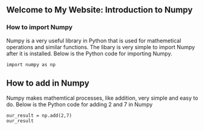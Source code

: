 ## Welcome to My Website: Introduction to Numpy


### How to import Numpy

Numpy is a very useful library in Python that is used for mathemetical operations and similar functions. The libary is very simple to import Numpy after it is installed. Below is the Python code for importing Numpy. 

```
import numpy as np
```

## How to add in Numpy

Numpy makes mathemtical processes, like addition, very simple and easy to do. Below is the Python code for adding 2 and 7 in Numpy

```
our_result = np.add(2,7)
our_result
```
